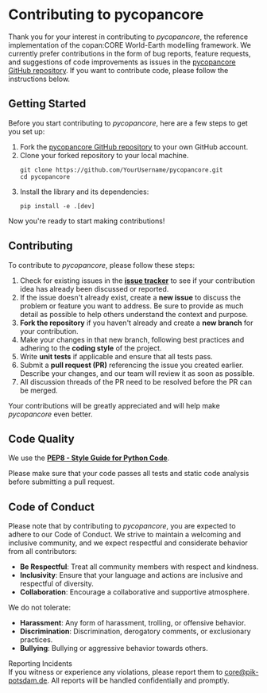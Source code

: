 # Contributing to pycopancore

Thank you for your interest in contributing to *pycopancore*, the reference implementation of the copan:CORE World-Earth modelling framework.
We currently prefer contributions in the form of bug reports, feature requests,
and suggestions of code improvements as issues in the
[pycopancore GitHub repository](https://github.com/pik-copan/pycopancore/issues).
If you want to contribute code, please follow the instructions below.


## Getting Started

Before you start contributing to *pycopancore*, here are a few steps to get you
set up:

1. Fork the [pycopancore GitHub repository](https://github.com/pik-copan/pycopancore)
to your own GitHub account.
2. Clone your forked repository to your local machine.
   ```shell
   git clone https://github.com/YourUsername/pycopancore.git
   cd pycopancore
   ```
3. Install the library and its dependencies:
   ```shell
   pip install -e .[dev]
   ```

Now you're ready to start making contributions!

## Contributing

To contribute to *pycopancore*, please follow these steps:

1. Check for existing issues in the
[**issue tracker**](https://github.com/pik-copan/pycopancore/issues) to see if
your contribution idea has already been discussed or reported.
2. If the issue doesn't already exist, create a **new issue** to discuss the
problem or feature you want to address. Be sure to provide as much detail as
possible to help others understand the context and purpose.
3. **Fork the repository** if you haven't already and create a **new branch**
for your contribution.
4. Make your changes in that new branch, following best practices and
adhering to the **coding style** of the project.
5. Write **unit tests** if applicable and ensure that all tests pass.
6. Submit a **pull request (PR)** referencing the issue you created earlier.
Describe your changes, and our team will review it as soon as possible.
7. All discussion threads of the PR need to be resolved before the PR can be merged.

Your contributions will be greatly appreciated and will help make *pycopancore*
even better.

## Code Quality
We use the
[**PEP8 - Style Guide for Python Code**](https://peps.python.org/pep-0008/).

Please make sure that your code passes all tests and static code analysis before
submitting a pull request.

## Code of Conduct

Please note that by contributing to *pycopancore*, you are expected to adhere to
our Code of Conduct. We strive to maintain a welcoming and inclusive community,
and we expect respectful and considerate behavior from all contributors:
* **Be Respectful**: Treat all community members with respect and kindness.
* **Inclusivity**: Ensure that your language and actions are inclusive and
respectful of diversity.
* **Collaboration**: Encourage a collaborative and supportive atmosphere.

We do not tolerate:
* **Harassment**: Any form of harassment, trolling, or offensive behavior.
* **Discrimination**: Discrimination, derogatory comments, or exclusionary
practices.
* **Bullying**: Bullying or aggressive behavior towards others.

Reporting Incidents  
If you witness or experience any violations, please report them to
[core@pik-potsdam.de](mailto:core@pik-potsdam.de).
All reports will be handled confidentially and promptly.
